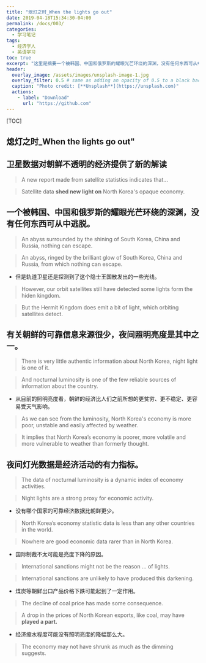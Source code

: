 ```yaml
---
title: "熄灯之时_When the lights go out"
date: 2019-04-18T15:34:30-04:00
permalink: /docs/003/
categories:
  - 学习笔记
tags:
  - 经济学人
  - 英语学习
toc: true
excerpt: "这里是摘要一个被韩国、中国和俄罗斯的耀眼光芒环绕的深渊，没有任何东西可从中逃脱。一个被韩国、中国和俄罗斯的耀眼光芒环绕的深渊，没有任何东西可从中逃脱。一个被韩国、中国和俄罗斯的耀眼光芒环绕的深渊，没有任何东西可从中逃脱。"
header:
  overlay_image: /assets/images/unsplash-image-1.jpg
  overlay_filter: 0.5 # same as adding an opacity of 0.5 to a black background
  caption: "Photo credit: [**Unsplash**](https://unsplash.com)"
  actions:
    - label: "Download"
      url: "https://github.com"
---
```


[TOC]



## 熄灯之时_When the lights go out"

## 卫星数据对朝鲜不透明的经济提供了新的解读

> A new report made from satellite statistics indicates that…

> Satellite data **shed new light on** North Korea's opaque economy.

 

## 一个被韩国、中国和俄罗斯的耀眼光芒环绕的深渊，没有任何东西可从中逃脱。

> An abyss surrounded by the shining of South Korea, China and Russia, nothing can escape.

> An abyss, ringed by the brilliant glow of South Korea, China and Russia, from which nothing can escape.

 

- 但是轨道卫星还是探测到了这个隐士王国散发出的一些光线。

> However, our orbit satellites still have detected some lights form the hiden kingdom.

> But the Hermit Kingdom does emit a bit of light, which orbiting satellites detect.

 

## 有关朝鲜的可靠信息来源很少，夜间照明亮度是其中之一。

> There is very little authentic information about North Korea, night light is one of it.

> And nocturnal luminosity is one of the few reliable sources of information about the country.

 

- 从目前的照明亮度看，朝鲜的经济比人们之前所想的更贫穷、更不稳定、更容易受天气影响。

> As we can see from the luminosity, North Korea's economy is more poor, unstable and easily affected by weather.

> It implies that North Korea’s economy is poorer, more volatile and more vulnerable to weather than formerly thought.

 

## 夜间灯光数据是经济活动的有力指标。

> The data of nocturnal luminosity is a dynamic index of economy activities.

> Night lights are a strong proxy for economic activity.

 

- 没有哪个国家的可靠经济数据比朝鲜更少。

> North Korea’s economy statistic data is less than any other countries in the world.

> Nowhere are good economic data rarer than in North Korea.

 

- 国际制裁不太可能是亮度下降的原因。

> International sanctions might not be the reason … of lights.

> International sanctions are unlikely to have produced this darkening.

 

- 煤炭等朝鲜出口产品价格下跌可能起到了一定作用。

> The decline of coal price has made some consequence.

> A drop in the prices of North Korean exports, like coal, may have **played a part.**

 

- 经济缩水程度可能没有照明亮度的降幅那么大。

> The economy may not have shrunk as much as the dimming suggests.

